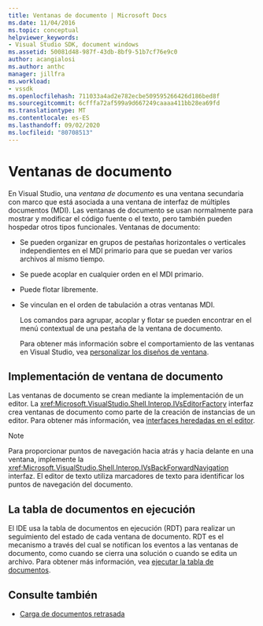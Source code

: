 ```yaml
---
title: Ventanas de documento | Microsoft Docs
ms.date: 11/04/2016
ms.topic: conceptual
helpviewer_keywords:
- Visual Studio SDK, document windows
ms.assetid: 50081d48-987f-43db-8bf9-51b7cf76e9c0
author: acangialosi
ms.author: anthc
manager: jillfra
ms.workload:
- vssdk
ms.openlocfilehash: 711033a4ad2e782ecbe509595266426d186bed8f
ms.sourcegitcommit: 6cfffa72af599a9d667249caaaa411bb28ea69fd
ms.translationtype: MT
ms.contentlocale: es-ES
ms.lasthandoff: 09/02/2020
ms.locfileid: "80708513"
---
```

# <a name="document-windows"></a>Ventanas de documento
En Visual Studio, una *ventana de documento* es una ventana secundaria con marco que está asociada a una ventana de interfaz de múltiples documentos (MDI). Las ventanas de documento se usan normalmente para mostrar y modificar el código fuente o el texto, pero también pueden hospedar otros tipos funcionales. Ventanas de documento:

- Se pueden organizar en grupos de pestañas horizontales o verticales independientes en el MDI primario para que se puedan ver varios archivos al mismo tiempo.

- Se puede acoplar en cualquier orden en el MDI primario.

- Puede flotar libremente.

- Se vinculan en el orden de tabulación a otras ventanas MDI.

  Los comandos para agrupar, acoplar y flotar se pueden encontrar en el menú contextual de una pestaña de la ventana de documento.

  Para obtener más información sobre el comportamiento de las ventanas en Visual Studio, vea [personalizar los diseños de ventana](../../ide/customizing-window-layouts-in-visual-studio.md).

## <a name="document-window-implementation"></a>Implementación de ventana de documento
 Las ventanas de documento se crean mediante la implementación de un editor. La <xref:Microsoft.VisualStudio.Shell.Interop.IVsEditorFactory> interfaz crea ventanas de documento como parte de la creación de instancias de un editor. Para obtener más información, vea [interfaces heredadas en el editor](/visualstudio/extensibility/legacy-interfaces-in-the-editor?view=vs-2015).

> [!NOTE]
> Para proporcionar puntos de navegación hacia atrás y hacia delante en una ventana, implemente la <xref:Microsoft.VisualStudio.Shell.Interop.IVsBackForwardNavigation> interfaz. El editor de texto utiliza marcadores de texto para identificar los puntos de navegación del documento.

## <a name="the-running-document-table"></a>La tabla de documentos en ejecución
 El IDE usa la tabla de documentos en ejecución (RDT) para realizar un seguimiento del estado de cada ventana de documento. RDT es el mecanismo a través del cual se notifican los eventos a las ventanas de documento, como cuando se cierra una solución o cuando se edita un archivo. Para obtener más información, vea [ejecutar la tabla de documentos](../../extensibility/internals/running-document-table.md).

## <a name="see-also"></a>Consulte también
- [Carga de documentos retrasada](../../extensibility/internals/delayed-document-loading.md)
